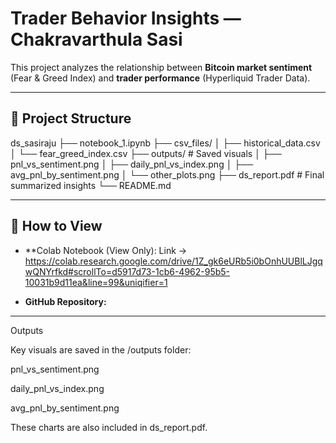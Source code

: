 # Trader Behavior Insights — Chakravarthula Sasi

This project analyzes the relationship between **Bitcoin market sentiment** (Fear & Greed Index) and **trader performance** (Hyperliquid Trader Data).

---

## 📂 Project Structure

ds_sasiraju
├── notebook_1.ipynb 
├── csv_files/ 
│ ├── historical_data.csv
│ └── fear_greed_index.csv
├── outputs/ # Saved visuals
│ ├── pnl_vs_sentiment.png
│ ├── daily_pnl_vs_index.png
│ ├── avg_pnl_by_sentiment.png
│ └── other_plots.png
├── ds_report.pdf # Final summarized insights
└── README.md 


---

## 🚀 How to View

- **Colab Notebook (View Only):
Link -> https://colab.research.google.com/drive/1Z_gk6eURb5i0bOnhUUBlLJgqwQNYrfkd#scrollTo=d5917d73-1cb6-4962-95b5-10031b9d11ea&line=99&uniqifier=1 

- **GitHub Repository:** <paste-your-github-repo-link-here>

---



Outputs

Key visuals are saved in the /outputs folder:

pnl_vs_sentiment.png

daily_pnl_vs_index.png

avg_pnl_by_sentiment.png

These charts are also included in ds_report.pdf.